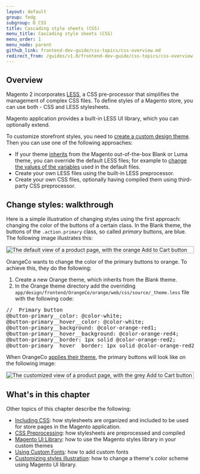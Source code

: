 ```yaml
---
layout: default
group: fedg
subgroup: D_CSS
title: Cascading style sheets (CSS)
menu_title: Cascading style sheets (CSS)
menu_order: 1
menu_node: parent
github_link: frontend-dev-guide/css-topics/css-overview.md
redirect_from: /guides/v1.0/frontend-dev-guide/css-topics/css-overview.html
---
```


## Overview

Magento 2 incorporates <a href="http://lesscss.org/" target="_blank">LESS</a>, a CSS pre-processor that simplifies the management of complex CSS files.
To define styles of a Magento store, you can use both - CSS and LESS stylesheets.

Magento application provides a built-in LESS UI library, which you can optionally extend. 

To customize storefront styles, you need to <a href="{{site.gdeurl}}frontend-dev-guide/themes/theme-create.html" target="_blank">create a custom design theme</a>. Then you can use one of the following approaches:

*	If your theme <a href="{{site.gdeurl}}frontend-dev-guide/themes/theme-inherit.html" target="_blank">inherits</a> from the Magento out-of-the-box Blank or Luma theme, you can override the default LESS files; for example to <a href="{{site.gdeurl}}frontend-dev-guide/css-topics/theme-ui-lib.html#fedg_using-ui-lib_predef-vars" target="_blank">change the values of the variables</a> used in the default files. 
*	Create your own LESS files using the built-in LESS preprocessor. 
*	Create your own CSS files, optionally having compiled them using third-party CSS preprocessor.

<h2 id="css_walk">Change styles: walkthrough</h2>

Here is a simple illustration of changing styles using the first approach: changing the color of the buttons of a certain class.
In the Blank theme, the buttons of the `.action.primary` class, so called *primary* buttons, are blue. The following image illustrates this:

<div style="border: 1px solid #ABABAB">
<img src="{{site.baseurl}}common/images/css_over1.png" alt="The default view of a product page, with the orange Add to Cart button">
</div>

OrangeCo wants to change the color of the primary buttons to orange. To achieve this, they do the following:

1. Create a new Orange theme, which inherits from the Blank theme.
2. In the Orange theme directory add the overriding <code>app/design/frontend/OrangeCo/orange/web/css/source/_theme.less</code> file with the following code:
<pre>
//  Primary button
@button-primary__color: @color-white;
@button-primary__hover__color: @color-white;
@button-primary__background: @color-orange-red1;
@button-primary__hover__background: @color-orange-red4;
@button-primary__border: 1px solid @color-orange-red2;
@button-primary__hover__border: 1px solid @color-orange-red2;
</pre>

When OrangeCo <a href="{{site.gdeurl}}frontend-dev-guide/themes/theme-apply.html" target="_blank">applies their theme</a>, the primary buttons will look like on the following image:

<div style="border: 1px solid #ABABAB">
<img src="{{site.baseurl}}common/images/css_over2.png" alt="The customized view of a product page, with the grey Add to Cart button">
</div>

<h2 id="css_topics">What's in this chapter</h2>
Other topics of this chapter describe the following:

* <a href="{{site.gdeurl}}frontend-dev-guide/css-topics/css-themes.html" target="_blank">Including CSS</a>: how stylesheets are organized and included to be used for store pages in the Magento application. 
* <a href="{{site.gdeurl}}frontend-dev-guide/css-topics/css-preprocess.html" target="_blank">CSS Preprocessing</a>: how stylesheets are preprocessed and compiled
* <a href="{{site.gdeurl}}frontend-dev-guide/css-topics/theme-ui-lib.html" target="_blank">Magento UI Library</a>: how to use the Magento styles library in your custom themes
* <a href="{{site.gdeurl}}frontend-dev-guide/css-topics/using-fonts.html" target="_blank">Using Custom Fonts</a>: how to add custom fonts 
* <a href="{{site.gdeurl}}frontend-dev-guide/css-topics/css-practice.html" target="_blank">Customizing styles illustration</a>: how to change a theme's color scheme using Magento UI library. 


